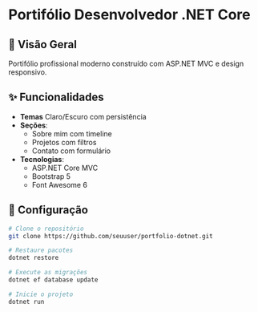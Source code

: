 # Portifólio Desenvolvedor .NET Core

## 🚀 Visão Geral
Portifólio profissional moderno construído com ASP.NET MVC e design responsivo.

## ✨ Funcionalidades
- **Temas** Claro/Escuro com persistência
- **Seções**:
  - Sobre mim com timeline
  - Projetos com filtros
  - Contato com formulário
- **Tecnologias**:
  - ASP.NET Core MVC
  - Bootstrap 5
  - Font Awesome 6

## 🔧 Configuração
```bash
# Clone o repositório
git clone https://github.com/seuuser/portfolio-dotnet.git

# Restaure pacotes
dotnet restore

# Execute as migrações
dotnet ef database update

# Inicie o projeto
dotnet run

